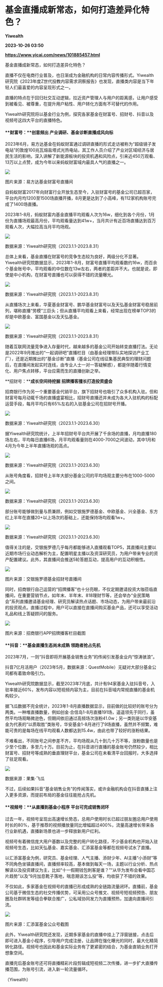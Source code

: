 # 基金直播成新常态，如何打造差异化特色？
**Yiwealth**

**2023-10-26 03:50**

**https://www.yicai.com/news/101885457.html**

基金直播成新常态，如何打造差异化特色？

直播不仅在电商行业普及，也日渐成为金融机构的日常内容传播形式。Yiwealth研究院《2023年度Z世代投教内容需求洞察报告》也发现，直播类内容是当下年轻人们最喜爱的内容呈现形式之一。

直播的特点在于回归社交互动逻辑，拉近资产管理人与用户的距离感，让用户感受到被看见、被尊重，在提升用户粘性、用户转化方面有不可替代的作用。

Yiwealth研究院将以基金行业为例，探究各家基金在财富号、招财号、抖音以及视频号这四大平台的直播特色。

#### **财富号：****创意频出** **产业调研、基金诊断直播成风向标**

2023年6月，易方达基金在蚂蚁财富通过调研直播的形式走访被称为“超级镜子发电站”的敦煌100兆瓦熔盐塔式光热电站，其工作人员介绍了产业对区域经济与居民生活的影响，深入讲解了新能源板块的投资机遇和风险点，引来近450万观看、13万以上点赞，成为今年以来蚂蚁财富域内最具人气的直播之一。

![](http://invest-images-external.cbndata.org/5LiA6LSiQUJT/images/8094fda18292270691868102d6a173602e93c51c.jpeg)

图片来源：易方达基金财富号直播间

自蚂蚁财富2017年向财富行业开放生态至今，入驻财富号的基金公司已超百家，平台内月均1200至1500场直播开播，8月更是达到了小高峰，有112家机构账号完成了1400场直播。

2023年1-8月，蚂蚁财富内基金直播平均观看人次为16w，细化到各个月份，1月份为直播场观最高月份，平均观看量达到41w+，当月共计有近百场直播达到百万观看人次，大幅拉高当月平均场观。

![](http://invest-images-external.cbndata.org/5LiA6LSiQUJT/images/2ee0e9d456cba72b8cf64012f068206b96534bbd.jpeg)

数据来源：Yiwealth研究院（2023.1.1-2023.8.31）

总体上来看，基金直播在财富号的竞争生态较为良好，两级分化不显著。Yiwealth研究院数据显示，2023年1-8月，财富号直播平均观看数约16w，而百余个基金账号中，平均观看的中位数在13w左右，两者的差距并不大。也就是说，即使是中小机构，在财富号直播也可以获得不错的流量曝光。

![](http://invest-images-external.cbndata.org/5LiA6LSiQUJT/images/c68b1b5bee4eed535eb9394e0b5b992448945f34.jpeg)

数据来源：Yiwealth研究院（2023.1.1-2023.8.31）

从直播场次上来看，华夏基金财富号、鹏华基金财富号以及天弘基金财富号稳居前列，堪称直播“劳模”三巨头；但从直播平均观看上来看，经常出现在榜单TOP3的却是中欧基金、富国基金以及天弘基金。

![](http://invest-images-external.cbndata.org/5LiA6LSiQUJT/images/68c7c0223165af38f1c18671d8179e05c247ddd8.jpeg)

数据来源：Yiwealth研究院（2023.1.1-2023.8.31）

随着互联网流量竞争进入存量时代，越来越多的基金公司开始转变直播打法。无论是2022年9月推出的“一起调研吧”直播栏目（由基金经理带队实地探访产业工厂），还是近期推出的“基金诊断”直播（基金公司在线征集基民典型的理财问题后，在直播间发起实时连线，由专业人士一对一答疑解惑），都是伴随着行情变化、用户焦点转移，平台应需而生的直播创新之举。

**招财号：****成长空间待挖掘** **招牌播客擅长打造投资盛会**

招商银行作为另一个重要基金代销平台，旗下招财号也吸引了众多机构入驻。但和财富号每月动辄千场的直播盛宴相比，招财号直播还并未成为各大入驻机构的标配运营手段，每月平均只有65%左右的入驻基金公司在招财号开播。

![](http://invest-images-external.cbndata.org/5LiA6LSiQUJT/images/2544065ddb666de274466b9d49a84ac86242470e.jpeg)

数据来源：Yiwealth研究院（2023.1.1-2023.6.30）

据Yiwealth研究院统计，上半年招财号平台共开展了千余场的直播，月均直播180场左右，平均每日直播6场，月平均观看量则在4000-7000之间波动，其中1月和4月为今年上半年直播场观的高点。

![](http://invest-images-external.cbndata.org/5LiA6LSiQUJT/images/138b98ab5c0048eed1d4f4ddc6e2db30707b78b6.jpeg)

数据来源：Yiwealth研究院（2023.1.1-2023.6.30）

从账号角度看，招财号上半年大部分基金公司的平均场观主要分布在1000-5000之间。

![](http://invest-images-external.cbndata.org/5LiA6LSiQUJT/images/61ce38c6f2bb9098acf284832a181e15988d4408.jpeg)

数据来源：Yiwealth研究院（2023.1.1-2023.6.30）

部分账号能够做到量与质兼顾，例如交银施罗德基金、中欧基金、兴全基金、东方红上半年在直播20+以上场次的基础上，还能保持场均观看1w+。

![](http://invest-images-external.cbndata.org/5LiA6LSiQUJT/images/70bdcfe5b4e760abab787791606493a79003b9d7.jpeg)

数据来源：Yiwealth研究院（2023.1.1-2023.6.30）

值得关注的是，交银施罗德几乎每月都能够进入直播观看TOP5，其直播间主要以近期市场行业动态解析为主，配置明星主播以及资深研究员，为用户带来专业的资产配置建议。此外，其直播间会推送5轮答题互动，提高用户的互动积极性。

![](http://invest-images-external.cbndata.org/5LiA6LSiQUJT/images/0c77274d0c30324622bb7b85b5057bbfa96b2381.jpeg)

图片来源：交银施罗德基金招财号直播间

同时，招商银行自己运营的“招牌播客”也十分亮眼，不仅定期邀请投资大咖莅临直播间，在重要营销节点，如年末、半年末、818理财节等，还会举办“全民策略会”系列直播邀请基金经理、研究员解读热点话题、市场动态，为用户带来最前沿的投资观点。直播过程中，用户可以直接在直播间购买基金产品，还可以享受活动礼品和线上答疑顾问的服务。

![](http://invest-images-external.cbndata.org/5LiA6LSiQUJT/images/edc5f264fe7d6c1c449dd8d1c1a0694ed7de5fa3.jpeg)

图片来源：招商银行APP招牌播客栏目截图

#### **抖音：****基金直播生态尚未成熟** **领跑者抢占先机**

2023年7月，一则“抖音即将开展基金销售业务”的传闻引发基金业内“惊涛骇浪”。

抖音7亿月活用户（2023年5月，数据来源：QuestMobile）无疑对大部分基金公司都有着致命吸引力。

Yiwealth研究院数据显示，截至2023年7月底，共计有94家基金入驻抖音号，入驻率接近60%，发布内容以短视频内容为主，目前在抖音域内常规直播的基金机构较少。

据飞瓜数据不完全统计，2023年1-8月直播数据显示，目前做的比较好的账号分为两类。一种堆直播数量，例如创金·合信岛1-8月直播191场，遥遥领先于同行，虽然平均场观略微逊色，但期间依旧通过高频场次涨粉41.0w；另一类则是以华安基金为代表的“以质取胜”类账号，华安基金1-8月进行了9场直播，虽然并不频繁，难能可贵的是每场在线平均观看人数都达到15.4w，由此也带了较好的涨粉结果。

不难看出，不同账号之间参差不齐，平均场观从几十到几十万不等，涨粉数量也是少至个位数，多至几十万。目前为止，在抖音进行直播的基金账号仍然较少，相比财富号、招财号等成熟的垂直理财平台，基金公司在未看清平台回报时，大多选择了驻足观看。

![](http://invest-images-external.cbndata.org/5LiA6LSiQUJT/images/70bdcfe5b4e760abab787791606493a79003b9d7.jpeg)

数据来源：果集·飞瓜

不过，后续如果抖音“基金销售业务”的传闻落实，或许金融机构会在抖音直播上注入更多资源，而提前布局的基金往往能抢占先机。

#### **视频号：****从直播到基金小程序** **平台可完成销售闭环**

过去一年，视频号呈现出高速增长势态，总用户使用时长已超过朋友圈总用户使用时长的80%，基于推荐的视频播放量同比增幅超过400%，流量高速增长带来各行业新机遇，直播新场景也进一步释放新用户红利。

视频号有着微信庞大用户基数以及完整的用户转化路径，不少基金机构也开始入驻视频号生态，比如天弘基金、嘉实基金、汇添富基金等都在视频号试水了直播。

以汇添富基金为例，研究员、基金经理、人气主播、添财少年、AI主播“小添财”等不同角色坐镇直播间，直播频率较高，基本做到每天一场，主题以行业分析、热点解读以及投资建议为主，比如“十一假期钱包刺客是谁？”“从华为发布会看中国芯片趋势”以及“9月加息靴子落地，喘息期该怎么投”等，均收获了不错的效果。

不仅如此，多家基金在视频号的直播已形成成熟的全链路流量闭环。直播前，基金公司基于微信生态的社交传播优势，可采用公众号推文、视频号短视频预告、朋友圈及社群转发等组合拳联合推广，公私域协同发力为直播预热，加速向直播间引流。

![](http://invest-images-external.cbndata.org/5LiA6LSiQUJT/images/db59e257f5d7eb245a9429cb99df32244184cc94.jpeg)

图片来源：汇添富基金公众号截图

此外，Yiwealth研究院还发现，近期多家基金的直播中挂上了浮窗链接，点击后即可进入基金小程序，引导用户完成注册，让品牌在强化曝光的同时，最大化精简转化路径。视频号也因此和基金实际业务有了更紧密的结合，为基金直销业务打开想象空间。

直播完后基金账号还可将直播精彩片段剪辑成短视频二次传播，进一步扩大直播传播范围，为账号引流，进入新一轮流量循环。

（Yiwealth）
